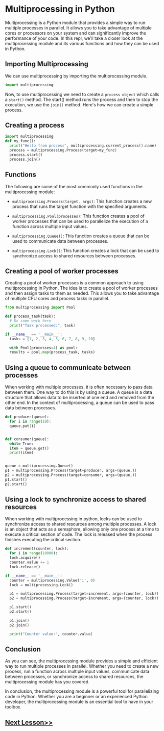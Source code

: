 # Multiprocessing in Python
Multiprocessing is a Python module that provides a simple way to run multiple processes in parallel. It allows you to take advantage of multiple cores or processors on your system and can significantly improve the performance of your code. In this repl, we'll take a closer look at the multiprocessing module and its various functions and how they can be used in Python.

## Importing Multiprocessing
We can use multiprocessing by importing the multiprocessing module. 

```python 
import multiprocessing
```

Now, to use multiprocessing we need to create a `process object` which calls a `start()` method. The start() method runs the process and then to stop the execution, we use the `join()` method. Here's how we can create a simple process.

## Creating a process
```python
import multiprocessing
def my_func():
  print("Hello from process", multiprocessing.current_process().name)
  process = multiprocessing.Process(target=my_func)
  process.start()
  process.join()
```
## Functions
The following are some of the most commonly used functions in the multiprocessing module:

- `multiprocessing.Process(target, args)`: This function creates a new process that runs the target function with the specified arguments.

- `multiprocessing.Pool(processes)`: This function creates a pool of worker processes that can be used to parallelize the execution of a function across multiple input values.

- `multiprocessing.Queue()`: This function creates a queue that can be used to communicate data between processes.

- `multiprocessing.Lock()`: This function creates a lock that can be used to synchronize access to shared resources between processes.

## Creating a pool of worker processes
Creating a pool of worker processes is a common approach to using multiprocessing in Python. The idea is to create a pool of worker processes and then assign tasks to them as needed. This allows you to take advantage of multiple CPU cores and process tasks in parallel.

```python
from multiprocessing import Pool

def process_task(task):
  # Do some work here
  print("Task processed:", task)

if __name__ == '__main__':
  tasks = [1, 2, 3, 4, 5, 6, 7, 8, 9, 10]

  with Pool(processes=4) as pool:
  results = pool.map(process_task, tasks)
```
## Using a queue to communicate between processes
When working with multiple processes, it is often necessary to pass data between them. One way to do this is by using a queue. A queue is a data structure that allows data to be inserted at one end and removed from the other end. In the context of multiprocessing, a queue can be used to pass data between processes.

```python
def producer(queue):
  for i in range(10):
  queue.put(i)


def consumer(queue):
  while True:
  item = queue.get()
  print(item)


queue = multiprocessing.Queue()
p1 = multiprocessing.Process(target=producer, args=(queue,))
p2 = multiprocessing.Process(target=consumer, args=(queue,))
p1.start()
p2.start()
```
## Using a lock to synchronize access to shared resources
When working with multiprocessing in python, locks can be used to synchronize access to shared resources among multiple processes. A lock is an object that acts as a semaphore, allowing only one process at a time to execute a critical section of code. The lock is released when the process finishes executing the critical section.

```python
def increment(counter, lock):
  for i in range(10000):
  lock.acquire()
  counter.value += 1
  lock.release()

if __name__ == '__main__':
  counter = multiprocessing.Value('i', 0)
  lock = multiprocessing.Lock()

  p1 = multiprocessing.Process(target=increment, args=(counter, lock))
  p2 = multiprocessing.Process(target=increment, args=(counter, lock))

  p1.start()
  p2.start()

  p1.join()
  p2.join()

  print("Counter value:", counter.value)
```

## Conclusion
As you can see, the multiprocessing module provides a simple and efficient way to run multiple processes in parallel. Whether you need to create a new process, run a function across multiple input values, communicate data between processes, or synchronize access to shared resources, the multiprocessing module has you covered.

In conclusion, the multiprocessing module is a powerful tool for parallelizing code in Python. Whether you are a beginner or an experienced Python developer, the multiprocessing module is an essential tool to have in your toolbox.
## [Next Lesson>>](https://replit.com/@codewithharry/99-Day-99-Exercise-11-Solution)
